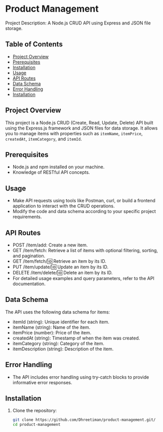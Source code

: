 # Product Management

Project Description: A Node.js CRUD API using Express and JSON file storage.

## Table of Contents

- [Project Overview](#project-overview)
- [Prerequisites](#prerequisites)
- [Installation](#installation)
- [Usage](#usage)
- [API Routes](#api-routes)
- [Data Schema](#data-schema)
- [Error Handling](#error-handling)
- [Installation](#installation)

## Project Overview

This project is a Node.js CRUD (Create, Read, Update, Delete) API built using the Express.js framework and JSON files for data storage. It allows you to manage items with properties such as `itemName`, `itemPrice`, `createdAt`, `itemCategory`, and `itemId`.

## Prerequisites

- Node.js and npm installed on your machine.
- Knowledge of RESTful API concepts.

## Usage

- Make API requests using tools like Postman, curl, or build a frontend application to interact with the CRUD operations.
- Modify the code and data schema according to your specific project requirements.

## API Routes

- POST /item/add: Create a new item.
- GET /item/fetch: Retrieve a list of items with optional filtering, sorting, and pagination.
- GET /item/fetch/:id: Retrieve an item by its ID.
- PUT /item/update/:id: Update an item by its ID.
- DELETE /item/delete/:id: Delete an item by its ID.
- For detailed usage examples and query parameters, refer to the API documentation.

## Data Schema
The API uses the following data schema for items:

- itemId (string): Unique identifier for each item.
- itemName (string): Name of the item.
- itemPrice (number): Price of the item.
- createdAt (string): Timestamp of when the item was created.
- itemCategory (string): Category of the item.
- itemDescription (string): Description of the item.

## Error Handling
- The API includes error handling using try-catch blocks to provide informative error responses.

## Installation

1. Clone the repository:

   ```bash
   git clone https://github.com/Dhreetiman/product-management.git/
   cd product-management
